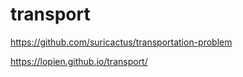 # transport

https://github.com/suricactus/transportation-problem


https://lopien.github.io/transport/
